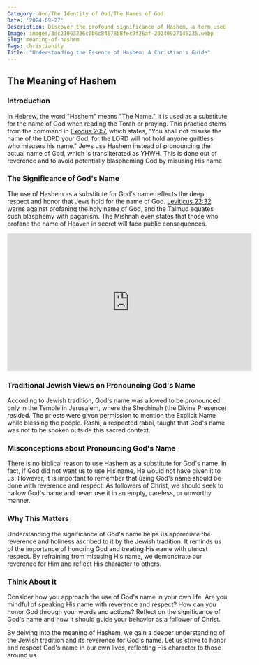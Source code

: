 ```yaml
---
Category: God/The Identity of God/The Names of God
Date: '2024-09-27'
Description: Discover the profound significance of Hashem, a term used to refer to God in Jewish tradition. Unveil the spiritual depth and cultural importance encapsulated in this sacred name.
Image: images/3dc21063236c0b6c84678b8fec9f26af-20240927145235.webp
Slug: meaning-of-hashem
Tags: christianity
Title: "Understanding the Essence of Hashem: A Christian's Guide"
---
```


## The Meaning of Hashem

### Introduction
In Hebrew, the word "Hashem" means "The Name." It is used as a substitute for the name of God when reading the Torah or praying. This practice stems from the command in [Exodus 20:7](https://www.bibleref.com/Exodus/20/Exodus-20-7.html), which states, "You shall not misuse the name of the LORD your God, for the LORD will not hold anyone guiltless who misuses his name." Jews use Hashem instead of pronouncing the actual name of God, which is transliterated as YHWH. This is done out of reverence and to avoid potentially blaspheming God by misusing His name.

### The Significance of God's Name
The use of Hashem as a substitute for God's name reflects the deep respect and honor that Jews hold for the name of God. [Leviticus 22:32](https://www.bibleref.com/Leviticus/22/Leviticus-22-32.html) warns against profaning the holy name of God, and the Talmud equates such blasphemy with paganism. The Mishnah even states that those who profane the name of Heaven in secret will face public consequences.


<iframe width="560" height="315" src="https://www.youtube.com/embed/1K_0pjxMHyw" frameborder="0" allow="autoplay; encrypted-media" allowfullscreen></iframe>


### Traditional Jewish Views on Pronouncing God's Name
According to Jewish tradition, God's name was allowed to be pronounced only in the Temple in Jerusalem, where the Shechinah (the Divine Presence) resided. The priests were given permission to mention the Explicit Name while blessing the people. Rashi, a respected rabbi, taught that God's name was not to be spoken outside this sacred context.

### Misconceptions about Pronouncing God's Name
There is no biblical reason to use Hashem as a substitute for God's name. In fact, if God did not want us to use His name, He would not have given it to us. However, it is important to remember that using God's name should be done with reverence and respect. As followers of Christ, we should seek to hallow God's name and never use it in an empty, careless, or unworthy manner.

### Why This Matters
Understanding the significance of God's name helps us appreciate the reverence and holiness ascribed to it by the Jewish tradition. It reminds us of the importance of honoring God and treating His name with utmost respect. By refraining from misusing His name, we demonstrate our reverence for Him and reflect His character to others.

### Think About It
Consider how you approach the use of God's name in your own life. Are you mindful of speaking His name with reverence and respect? How can you honor God through your words and actions? Reflect on the significance of God's name and how it should guide your behavior as a follower of Christ.

By delving into the meaning of Hashem, we gain a deeper understanding of the Jewish tradition and its reverence for God's name. Let us strive to honor and respect God's name in our own lives, reflecting His character to those around us.